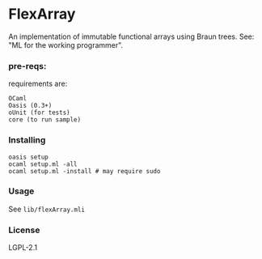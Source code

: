 # FlexArray

An implementation of immutable functional arrays using Braun trees.
See: "ML for the working programmer".

### pre-reqs:

requirements are:
```
OCaml
Oasis (0.3+)
oUnit (for tests)
core (to run sample)
```

### Installing

```
oasis setup
ocaml setup.ml -all
ocaml setup.ml -install # may require sudo
```

### Usage

See `lib/flexArray.mli`

### License

LGPL-2.1
